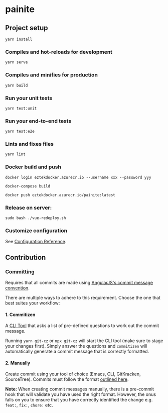 # painite

## Project setup
```
yarn install
```

### Compiles and hot-reloads for development
```
yarn serve
```

### Compiles and minifies for production
```
yarn build
```

### Run your unit tests
```
yarn test:unit
```

### Run your end-to-end tests
```
yarn test:e2e
```

### Lints and fixes files
```
yarn lint
```

### Docker build and push
```
docker login eztekdocker.azurecr.io --username xxx --password yyy

docker-compose build

docker push eztekdocker.azurecr.io/painite:latest
```

### Release on server:

```
sudo bash ./vue-redeploy.sh
```

### Customize configuration
See [Configuration Reference](https://cli.vuejs.org/config/).


## Contribution
### Committing

Requires that all commits are made using [AngularJS's commit message convention](https://github.com/angular/angular.js/blob/master/DEVELOPERS.md#-git-commit-guidelines).

There are multiple ways to adhere to this requirement. Choose the one that best suites your workflow:

#### 1. Commitizen

A [CLI Tool](https://github.com/commitizen/cz-cli) that asks a list of pre-defined questions to work out the commit message.

Running `yarn git-cz` or `npx git-cz` will start the CLI tool (make sure to stage your changes first). Simply answer the questions and `commitizen` will automatically generate a commit message that is correctly formatted.

#### 2. Manually

Create commit using your tool of choice (Emacs, CLI, GitKracken, SourceTree). Commits must follow the format [outlined here](https://gist.github.com/stephenparish/9941e89d80e2bc58a153#format-of-the-commit-message).

**Note:**
When creating commit messages manually, there is a pre-commit hook that will validate you have used the right format. However, the onus falls on you to ensure that you have correctly identified the change e.g. `feat:`, `fix:`, `chore:` etc.

